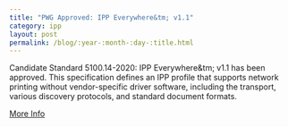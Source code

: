 ```yaml
---
title: "PWG Approved: IPP Everywhere&tm; v1.1"
category: ipp
layout: post
permalink: /blog/:year-:month-:day-:title.html
---
```


Candidate Standard 5100.14-2020: IPP Everywhere&tm; v1.1 has been approved. This specification defines an IPP profile that supports network printing without vendor-specific driver software, including the transport, various discovery protocols, and standard document formats.

<a class="btn btn-secondary btn-sm" href="https://ftp.pwg.org/pub/pwg/candidates/cs-ippeve11-20200515-5100.14.pdf">More Info</a>
